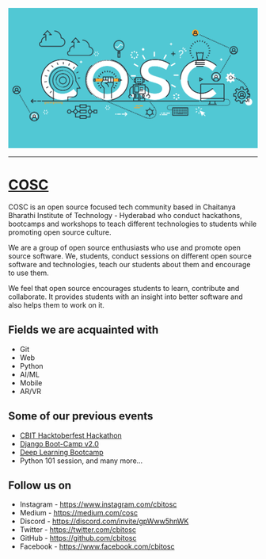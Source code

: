 ![COSC banner](_site/img/banner.svg)

---

# [COSC](https://cosc.cbit.ac.in)

COSC is an open source focused tech community based in Chaitanya Bharathi Institute of Technology - Hyderabad who conduct hackathons, bootcamps and workshops to teach different technologies to students while promoting open source culture.

We are a group of open source enthusiasts who use and promote open source software. We, students, conduct sessions on different open source software and technologies, teach our students about them and encourage to use them.

We feel that open source encourages students to learn, contribute and collaborate. It provides students with an insight into better software and also helps them to work on it.

## Fields we are acquainted with

- Git
- Web
- Python
- AI/ML
- Mobile
- AR/VR

## Some of our previous events

- [CBIT Hacktoberfest Hackathon](https://hacktoberfest.cbit.org.in)
- [Django Boot-Camp v2.0](https://djangocamp.cbit.org.in)
- [Deep Learning Bootcamp](https://dl.cbit.org.in)
- Python 101 session, and many more...

## Follow us on

- Instagram - https://www.instagram.com/cbitosc
- Medium - https://medium.com/cosc
- Discord - https://discord.com/invite/gpWww5hnWK
- Twitter - https://twitter.com/cbitosc
- GitHub - https://github.com/cbitosc
- Facebook - https://www.facebook.com/cbitosc
